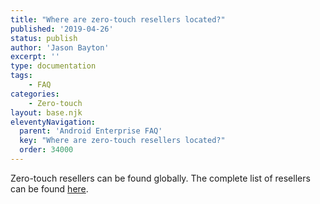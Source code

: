 ```yaml
---
title: "Where are zero-touch resellers located?"
published: '2019-04-26'
status: publish
author: 'Jason Bayton'
excerpt: ''
type: documentation
tags: 
    - FAQ
categories:
    - Zero-touch
layout: base.njk
eleventyNavigation:
  parent: 'Android Enterprise FAQ'
  key: "Where are zero-touch resellers located?"
  order: 34000
--- 
```

Zero-touch resellers can be found globally. The complete list of resellers can be found [here](https://www.android.com/enterprise/enrollment/).

